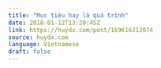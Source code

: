 ```yaml
---
title: "Mục tiêu hay là quá trình"
date: 2018-01-12T13:20:45Z
link: https://huydx.com/post/169616312074
source: huydx.com
language: Vietnamese
draft: false
---
```

